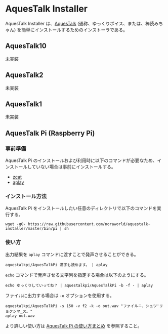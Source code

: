 # AquesTalk Installer
AquesTalk Installer は、[AquesTalk](https://www.a-quest.com/products/index.html) (通称、ゆっくりボイス、または、棒読みちゃん) を簡単にインストールするためのインストーラである。

## AquesTalk10
未実装

## AquesTalk2
未実装

## AquesTalk1
未実装

## AquesTalk Pi (Raspberry Pi)
### 事前準備
AquesTalk Pi のインストールおよび利用時に以下のコマンドが必要なため、インストールしていない場合は事前にインストールする。

* [zcat](https://command-not-found.com/zcat)
* [aplay](https://command-not-found.com/aplay)

### インストール方法
AquesTalk Pi をインストールしたい任意のディレクトリで以下のコマンドを実行する。

```shell
wget -qO- https://raw.githubusercontent.com/noraworld/aquestalk-installer/master/bin/pi | sh
```

### 使い方
出力結果を `aplay` コマンドに渡すことで発声させることができる。

```shell
aquestalkpi/AquesTalkPi 漢字も読めます。 | aplay
```

`echo` コマンドで発声させる文字列を指定する場合は以下のようにする。

```shell
echo ゆっくりしていってね？ | aquestalkpi/AquesTalkPi -b -f - | aplay
```

ファイルに出力する場合は `-o` オプションを使用する。

```shell
aquestalkpi/AquesTalkPi -s 150 -v f2 -k -o out.wav "ファイルニ、シュツ'リョクシマ_ス。"
aplay out.wav
```

より詳しい使い方は [AquesTalk Pi の使い方まとめ](http://blog-yama.a-quest.com/?eid=970157) を参照すること。
